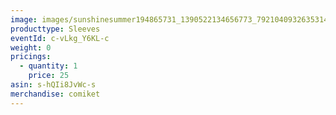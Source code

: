 ```yaml
---
image: images/sunshinesummer194865731_1390522134656773_7921040932635314273_n.jpg
producttype: Sleeves
eventId: c-vLkg_Y6KL-c
weight: 0
pricings:
  - quantity: 1
    price: 25
asin: s-hQIi8JvWc-s
merchandise: comiket
---
```

